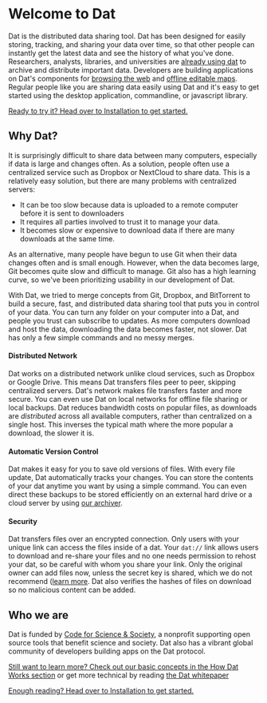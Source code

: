 # Welcome to Dat

Dat is the distributed data sharing tool. Dat has been designed for easily storing, tracking, and sharing your data over time, so that other people can instantly get the latest data and see the history of what you've done. Researchers, analysts, libraries, and universities are [already using dat](https://www.nytimes.com/2017/03/06/science/donald-trump-data-rescue-science.html) to archive and distribute important data. Developers are building applications on Dat's components for [browsing the web](beakerbrowser.com) and [offline editable maps](https://www.digital-democracy.org/blog/update-from-the-ecuadorian-amazon/). Regular people like you are sharing data easily using Dat and it's easy to get started using the desktop application, commandline, or javascript library.

[Ready to try it? Head over to Installation to get started.](/install)

## Why Dat?

It is surprisingly difficult to share data between many computers, especially if data is large and changes often. As a solution, people often use a centralized service such as Dropbox or NextCloud to share data. This is a relatively easy solution, but there are many problems with centralized servers:

  * It can be too slow because data is uploaded to a remote computer before it is sent to downloaders
  * It requires all parties involved to trust it to manage your data.
  * It becomes slow or expensive to download data if there are many downloads at the same time.

As an alternative, many people have begun to use Git when their data changes often and is small enough. However, when the data becomes large, Git becomes quite slow and difficult to manage. Git also has a high learning curve, so we've been prioritizing usability in our development of Dat.

With Dat, we tried to merge concepts from Git, Dropbox, and BitTorrent to build a secure, fast, and distributed data sharing tool that puts you in control of your data. You can turn any folder on your computer into a Dat, and people you trust can subscribe to updates. As more computers download and host the data, downloading the data becomes faster, not slower. Dat has only a few simple commands and no messy merges.

#### Distributed Network

Dat works on a distributed network unlike cloud services, such as Dropbox or Google Drive. This means Dat transfers files peer to peer, skipping centralized servers. Dat's network makes file transfers faster and more secure. You can even use Dat on local networks for offline file sharing or local backups. Dat reduces bandwidth costs on popular files, as downloads are *distributed* across all available computers, rather than centralized on a single host. This inverses the typical math where the more popular a download, the slower it is.

#### Automatic Version Control

Dat makes it easy for you to save old versions of files. With every file update, Dat automatically tracks your changes. You can store the contents of your dat anytime you want by using a simple command. You can even direct these backups to be stored efficiently on an external hard drive or a cloud server by using [our archiver](/on-a-server).

#### Security

Dat transfers files over an encrypted connection. Only users with your unique link can access the files inside of a dat. Your `dat://` link allows users to download and re-share your files and no one needs permission to rehost your dat, so be careful with whom you share your link. Only the original owner can add files now, unless the secret key is shared, which we do not recommend ([learn more](/link-to-secret-key-info). Dat also verifies the hashes of files on download so no malicious content can be added.

## Who we are

Dat is funded by [Code for Science & Society](https://codeforscience.org), a nonprofit supporting open source tools that benefit science and society. Dat also has a vibrant global community of developers building apps on the Dat protocol.

[Still want to learn more? Check out our basic concepts in the How Dat Works section](/concepts) or get more technical by reading [the Dat whitepaper](https://github.com/datproject/docs/blob/master/papers/dat-paper.pdf)

[Enough reading? Head over to Installation to get started.](/install)

